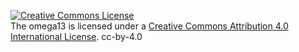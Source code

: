 <a rel="license" href="http://creativecommons.org/licenses/by/4.0/"><img alt="Creative Commons License" style="border-width:0" src="https://i.creativecommons.org/l/by/4.0/88x31.png" /></a><br />The omega13 is licensed under a <a rel="license" href="http://creativecommons.org/licenses/by/4.0/">Creative Commons Attribution 4.0 International License</a>.
 	cc-by-4.0
